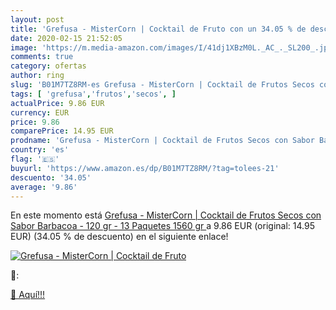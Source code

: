 ```yaml
---
layout: post
title: 'Grefusa - MisterCorn | Cocktail de Fruto con un 34.05 % de descuento'
date: 2020-02-15 21:52:05
image: 'https://m.media-amazon.com/images/I/41dj1XBzM0L._AC_._SL200_.jpg'
comments: true
category: ofertas
author: ring
slug: 'B01M7TZ8RM-es Grefusa - MisterCorn | Cocktail de Frutos Secos con Sabor...'
tags: [ 'grefusa','frutos','secos', ]
actualPrice: 9.86 EUR
currency: EUR
price: 9.86
comparePrice: 14.95 EUR
prodname: 'Grefusa - MisterCorn | Cocktail de Frutos Secos con Sabor Barbacoa - 120 gr - 13 Paquetes  1560 gr '
country: 'es'
flag: '🇪🇸'
buyurl: 'https://www.amazon.es/dp/B01M7TZ8RM/?tag=tolees-21'
descuento: '34.05'
average: '9.86'
---
```


En este momento está [Grefusa - MisterCorn | Cocktail de Frutos Secos con Sabor Barbacoa - 120 gr - 13 Paquetes  1560 gr ](https://www.amazon.es/dp/B01M7TZ8RM/?tag=tolees-21) a 9.86 EUR (original: 14.95 EUR) (34.05 %  de descuento) en el siguiente enlace!

[![Grefusa - MisterCorn | Cocktail de Fruto](https://m.media-amazon.com/images/I/41dj1XBzM0L._AC_._SL200_.jpg)](https://www.amazon.es/dp/B01M7TZ8RM/?tag=tolees-21)

🔎:


[🛒 Aquí!!!](https://www.amazon.es/dp/B01M7TZ8RM/?tag=tolees-21)
